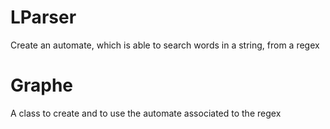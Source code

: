 # LParser
Create an automate, which is able to search words in a string, from a regex 

# Graphe
A class to create and to use the automate associated to the regex
